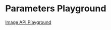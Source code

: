 # Parameters Playground

<!-- TODO: consider adding this directly to the gitbook -->
[Image API Playground](https://www.learniiif.org/image-api/playground)
